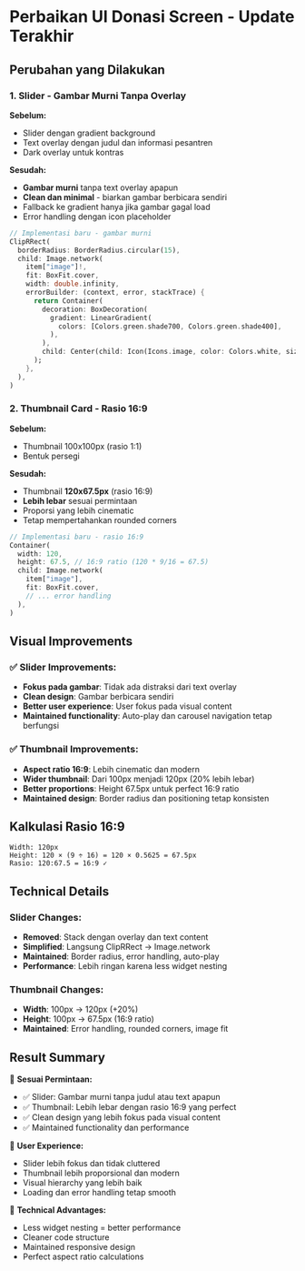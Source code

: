 # Perbaikan UI Donasi Screen - Update Terakhir

## Perubahan yang Dilakukan

### 1. Slider - Gambar Murni Tanpa Overlay
**Sebelum:**
- Slider dengan gradient background
- Text overlay dengan judul dan informasi pesantren
- Dark overlay untuk kontras

**Sesudah:**
- **Gambar murni** tanpa text overlay apapun
- **Clean dan minimal** - biarkan gambar berbicara sendiri
- Fallback ke gradient hanya jika gambar gagal load
- Error handling dengan icon placeholder

```dart
// Implementasi baru - gambar murni
ClipRRect(
  borderRadius: BorderRadius.circular(15),
  child: Image.network(
    item["image"]!,
    fit: BoxFit.cover,
    width: double.infinity,
    errorBuilder: (context, error, stackTrace) {
      return Container(
        decoration: BoxDecoration(
          gradient: LinearGradient(
            colors: [Colors.green.shade700, Colors.green.shade400],
          ),
        ),
        child: Center(child: Icon(Icons.image, color: Colors.white, size: 50)),
      );
    },
  ),
)
```

### 2. Thumbnail Card - Rasio 16:9

**Sebelum:**
- Thumbnail 100x100px (rasio 1:1)
- Bentuk persegi

**Sesudah:**
- Thumbnail **120x67.5px** (rasio 16:9)
- **Lebih lebar** sesuai permintaan
- Proporsi yang lebih cinematic
- Tetap mempertahankan rounded corners

```dart
// Implementasi baru - rasio 16:9
Container(
  width: 120,
  height: 67.5, // 16:9 ratio (120 * 9/16 = 67.5)
  child: Image.network(
    item["image"],
    fit: BoxFit.cover,
    // ... error handling
  ),
)
```

## Visual Improvements

### ✅ Slider Improvements:
- **Fokus pada gambar**: Tidak ada distraksi dari text overlay
- **Clean design**: Gambar berbicara sendiri
- **Better user experience**: User fokus pada visual content
- **Maintained functionality**: Auto-play dan carousel navigation tetap berfungsi

### ✅ Thumbnail Improvements:
- **Aspect ratio 16:9**: Lebih cinematic dan modern
- **Wider thumbnail**: Dari 100px menjadi 120px (20% lebih lebar)
- **Better proportions**: Height 67.5px untuk perfect 16:9 ratio
- **Maintained design**: Border radius dan positioning tetap konsisten

## Kalkulasi Rasio 16:9

```
Width: 120px
Height: 120 × (9 ÷ 16) = 120 × 0.5625 = 67.5px
Rasio: 120:67.5 = 16:9 ✓
```

## Technical Details

### Slider Changes:
- **Removed**: Stack dengan overlay dan text content
- **Simplified**: Langsung ClipRRect → Image.network
- **Maintained**: Border radius, error handling, auto-play
- **Performance**: Lebih ringan karena less widget nesting

### Thumbnail Changes:
- **Width**: 100px → 120px (+20%)
- **Height**: 100px → 67.5px (16:9 ratio)
- **Maintained**: Error handling, rounded corners, image fit

## Result Summary

🎯 **Sesuai Permintaan:**
- ✅ Slider: Gambar murni tanpa judul atau text apapun
- ✅ Thumbnail: Lebih lebar dengan rasio 16:9 yang perfect
- ✅ Clean design yang lebih fokus pada visual content
- ✅ Maintained functionality dan performance

📱 **User Experience:**
- Slider lebih fokus dan tidak cluttered
- Thumbnail lebih proporsional dan modern
- Visual hierarchy yang lebih baik
- Loading dan error handling tetap smooth

🔧 **Technical Advantages:**
- Less widget nesting = better performance
- Cleaner code structure
- Maintained responsive design
- Perfect aspect ratio calculations